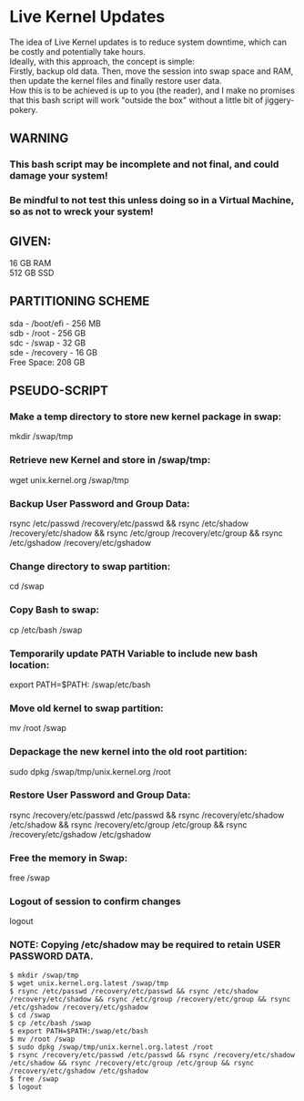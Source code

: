 # Live Kernel Updates
The idea of Live Kernel updates is to reduce system downtime, which can be costly and potentially take hours.  
Ideally, with this approach, the concept is simple:  
Firstly, backup old data. Then, move the session into swap space and RAM, then update the kernel files and finally restore user data.  
How this is to be achieved is up to you (the reader), and I make no promises that this bash script will work "outside the box" without a little bit of jiggery-pokery.  

## WARNING  
### This bash script may be incomplete and not final, and could damage your system!  
### Be mindful to not test this unless doing so in a Virtual Machine, so as not to wreck your system!

## GIVEN: 
16 GB RAM  
512 GB SSD

## PARTITIONING SCHEME
sda - /boot/efi - 256 MB  
sdb - /root - 256 GB  
sdc - /swap - 32 GB  
sde - /recovery - 16 GB  
Free Space: 208 GB  

## PSEUDO-SCRIPT
### Make a temp directory to store new kernel package in swap:  
mkdir /swap/tmp  

### Retrieve new Kernel and store in /swap/tmp:  
wget unix.kernel.org /swap/tmp  

### Backup User Password and Group Data:  
rsync /etc/passwd /recovery/etc/passwd && rsync /etc/shadow /recovery/etc/shadow && rsync /etc/group /recovery/etc/group && rsync /etc/gshadow /recovery/etc/gshadow

### Change directory to swap partition:  
cd /swap  

### Copy Bash to swap:  
cp /etc/bash /swap  

### Temporarily update PATH Variable to include new bash location:   
export PATH=$PATH: /swap/etc/bash

### Move old kernel to swap partition:  
mv /root /swap  

### Depackage the new kernel into the old root partition:  
sudo dpkg /swap/tmp/unix.kernel.org /root  

### Restore User Password and Group Data:  
rsync /recovery/etc/passwd /etc/passwd && rsync /recovery/etc/shadow /etc/shadow && rsync /recovery/etc/group /etc/group && rsync /recovery/etc/gshadow /etc/gshadow  

### Free the memory in Swap:  
free /swap  

### Logout of session to confirm changes  
logout  

### NOTE: Copying /etc/shadow may be required to retain USER PASSWORD DATA.  

```
$ mkdir /swap/tmp  
$ wget unix.kernel.org.latest /swap/tmp
$ rsync /etc/passwd /recovery/etc/passwd && rsync /etc/shadow /recovery/etc/shadow && rsync /etc/group /recovery/etc/group && rsync /etc/gshadow /recovery/etc/gshadow
$ cd /swap
$ cp /etc/bash /swap
$ export PATH=$PATH:/swap/etc/bash
$ mv /root /swap  
$ sudo dpkg /swap/tmp/unix.kernel.org.latest /root
$ rsync /recovery/etc/passwd /etc/passwd && rsync /recovery/etc/shadow /etc/shadow && rsync /recovery/etc/group /etc/group && rsync /recovery/etc/gshadow /etc/gshadow
$ free /swap
$ logout
```
